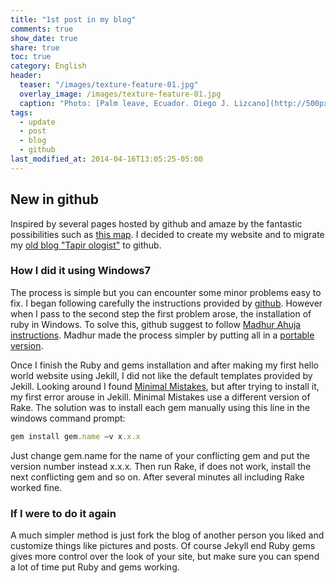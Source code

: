 ```yaml
---
title: "1st post in my blog"
comments: true
show_date: true
share: true
toc: true
category: English
header:
  teaser: "/images/texture-feature-01.jpg"
  overlay_image: /images/texture-feature-01.jpg
  caption: "Photo: [Palm leave, Ecuador. Diego J. Lizcano](http://500px.com/dlizcano)"
tags:
  - update
  - post
  - blog
  - github
last_modified_at: 2014-04-16T13:05:25-05:00
---
```


## New in github
Inspired by several pages hosted by github and amaze by the fantastic possibilities such as [this map](http://finiterank.github.io/homicidios/). I decided to create my website and to migrate my [old blog "Tapir ologist"](http://tapirologist.wordpress.com/) to github.

### How I did it using Windows7
The process is simple but you can encounter some minor problems easy to fix. I began following carefully the instructions provided by [github](https://pages.github.com/). However when I pass to the second step the first problem arose, the installation of ruby in Windows. To solve this, github suggest to follow [Madhur Ahuja instructions](http://www.madhur.co.in/blog/2011/09/01/runningjekyllwindows.html). Madhur made the process simpler by putting all in a [portable version](http://www.madhur.co.in/blog/2013/07/20/buildportablejekyll.html). 

Once I finish the Ruby and gems installation and after making my first hello world website using Jekill, I did not like the default templates provided by Jekill. Looking around I found [Minimal Mistakes](http://jekyllthemes.org/themes/minimal-mistakes/), but after trying to install it, my first error arouse in Jekill. Minimal Mistakes use a different version of Rake. The solution was to install each gem manually using this line in the windows command prompt:    

```ruby
gem install gem.name –v x.x.x
```

Just change gem.name for the name of your conflicting gem and put the version number instead x.x.x. Then run Rake, if does not work, install the next conflicting gem and so on. After several minutes all including Rake worked fine.

### If I were to do it again
A much simpler method is just fork the blog of another person you liked and customize things like pictures and posts. Of course Jekyll end Ruby gems gives more control over the look of your site, but make sure you can spend a lot of time put Ruby and gems working.
